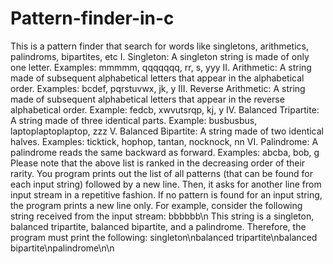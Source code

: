 # Pattern-finder-in-c
This is a pattern finder that search for words like singletons, arithmetics, palindroms, bipartites, etc
I. Singleton: A singleton string is made of only one letter. Examples: mmmmm, qqqqqqq,
rr, s, yyy
II. Arithmetic: A string made of subsequent alphabetical letters that appear in the alphabetical order. Examples: bcdef, pqrstuvwx, jk, y
III. Reverse Arithmetic: A string made of subsequent alphabetical letters that appear
in the reverse alphabetical order. Example: fedcb, xwvutsrqp, kj, y
IV. Balanced Tripartite: A string made of three identical parts. Example: busbusbus,
laptoplaptoplaptop, zzz
V. Balanced Bipartite: A string made of two identical halves. Examples: ticktick,
hophop, tantan, nocknock, nn
VI. Palindrome: A palindrome reads the same backward as forward. Examples: abcba,
bob, g
Please note that the above list is ranked in the decreasing order of their rarity. You
program prints out the list of all patterns (that can be found for each input string) followed
by a new line. Then, it asks for another line from input stream in a repetitive fashion. If no
pattern is found for an input string, the program prints a new line only.
For example, consider the following string received from the input stream:
bbbbbb\n
This string is a singleton, balanced tripartite, balanced bipartite, and a palindrome. Therefore, the program must print the following:
singleton\nbalanced tripartite\nbalanced bipartite\npalindrome\n\n
